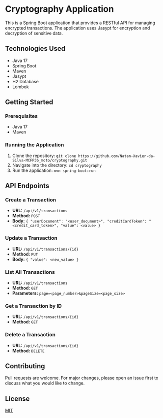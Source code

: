 # Cryptography Application

This is a Spring Boot application that provides a RESTful API for managing encrypted transactions. The application uses Jasypt for encryption and decryption of sensitive data.

## Technologies Used

- Java 17
- Spring Boot
- Maven
- Jasypt
- H2 Database
- Lombok

## Getting Started

### Prerequisites

- Java 17
- Maven

### Running the Application

1. Clone the repository: `git clone https://github.com/Natan-Xavier-da-Silva-MCFP36_moto/cryptography.git`
2. Navigate into the directory: `cd cryptography`
3. Run the application: `mvn spring-boot:run`

## API Endpoints

### Create a Transaction

- **URL:** `/api/v1/transactions`
- **Method:** `POST`
- **Body:** `{ "userDocument": "<user_document>", "creditCardToken": "<credit_card_token>", "value": <value> }`

### Update a Transaction

- **URL:** `/api/v1/transactions/{id}`
- **Method:** `PUT`
- **Body:** `{ "value": <new_value> }`

### List All Transactions

- **URL:** `/api/v1/transactions`
- **Method:** `GET`
- **Parameters:** `page=<page_number>&pageSize=<page_size>`

### Get a Transaction by ID

- **URL:** `/api/v1/transactions/{id}`
- **Method:** `GET`

### Delete a Transaction

- **URL:** `/api/v1/transactions/{id}`
- **Method:** `DELETE`

## Contributing

Pull requests are welcome. For major changes, please open an issue first to discuss what you would like to change.

## License

[MIT](https://choosealicense.com/licenses/mit/)

